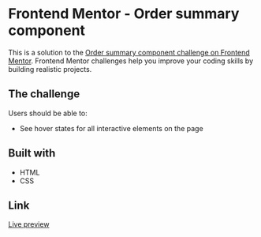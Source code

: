 # Frontend Mentor - Order summary component

This is a solution to the [Order summary component challenge on Frontend Mentor](https://www.frontendmentor.io/challenges/order-summary-component-QlPmajDUj). Frontend Mentor challenges help you improve your coding skills by building realistic projects.

## The challenge

Users should be able to:

- See hover states for all interactive elements on the page

## Built with

- HTML
- CSS

## Link
[Live preview](https://papaya-daffodil-daf1f6.netlify.app/)
